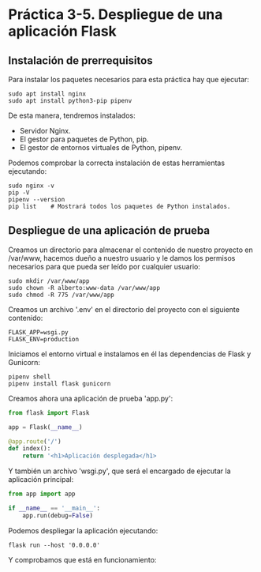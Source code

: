 # Práctica 3-5. Despliegue de una aplicación Flask

## Instalación de prerrequisitos

Para instalar los paquetes necesarios para esta práctica hay que ejecutar: 

```console
sudo apt install nginx
sudo apt install python3-pip pipenv
```

De esta manera, tendremos instalados:

- Servidor Nginx.
- El gestor para paquetes de Python, pip.
- El gestor de entornos virtuales de Python, pipenv.

Podemos comprobar la correcta instalación de estas herramientas ejecutando:

```console
sudo nginx -v
pip -V
pipenv --version
pip list	# Mostrará todos los paquetes de Python instalados.
```

## Despliegue de una aplicación de prueba

Creamos un directorio para almacenar el contenido de nuestro proyecto en 
/var/www, hacemos dueño a nuestro usuario y le damos los permisos necesarios 
para que pueda ser leído por cualquier usuario: 

```console
sudo mkdir /var/www/app
sudo chown -R alberto:www-data /var/www/app
sudo chmod -R 775 /var/www/app
```

Creamos un archivo '.env' en el directorio del proyecto con el siguiente 
contenido:

```console
FLASK_APP=wsgi.py
FLASK_ENV=production
```

Iniciamos el entorno virtual e instalamos en él las dependencias de Flask y 
Gunicorn: 

```console
pipenv shell
pipenv install flask gunicorn
```

Creamos ahora una aplicación de prueba 'app.py':

```py
from flask import Flask

app = Flask(__name__)

@app.route('/')
def index():
	return '<h1>Aplicación desplegada</h1>
```

Y también un archivo 'wsgi.py', que será el encargado de ejecutar la aplicación 
principal:

```py
from app import app

if __name__ == '__main__':
	app.run(debug=False)
```

Podemos despliegar la aplicación ejecutando: 

```console
flask run --host '0.0.0.0'
```

Y comprobamos que está en funcionamiento:


